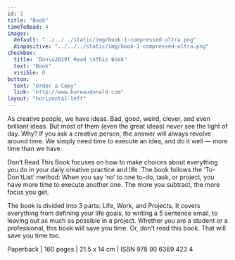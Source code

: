 ```yaml
---
id: 1
title: "Book"
timeToRead: 4
images:
  default: "../../../static/img/book-1-compressed-ultra.png"
  diapositive: "../../../static/img/book-1-compressed-ultra.png"
checkbox:
  title: "Don\u2019t Read \nThis Book"
  text: "Book"
  visible: 0
button:
  text: "Order a Copy"
  link: "http://www.bureaudonald.com"
layout: "horizontal-left"
---
```


As creative people, we have ideas. Bad, good, weird, clever, and even brilliant ideas. But most of them (even the great ideas) never see the light of day. Why? If you ask a creative person, the answer will always revolve around time. We simply need time to execute an idea, and do it well — more time than we have.

Don’t Read This Book focuses on how to make choices about everything you do in your daily creative practice and life. The book follows the ‘To-Don’tList’ method: When you say ‘no’ to one to-do, task, or project, you have more time to execute another one. The more you subtract, the more focus you get.

The book is divided into 3 parts: Life, Work, and Projects. It covers everything from defining your life goals, to writing a 5 sentence email, to leaving out as much as possible in a project. Whether you are a student or a professional, this book will save you time. Or, don’t read this book. That will save you time too.

Paperback | 160 pages | 21.5 x 14 cm | ISBN 978 90 6369 423 4
